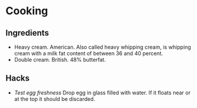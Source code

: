 # Cooking #

## Ingredients #

- Heavy cream. American. Also called heavy whipping cream, is whipping cream with a milk fat content of between 36 and 40 percent.
- Double cream. British. 48% butterfat.

## Hacks ##

- *Test egg freshness* Drop egg in glass filled with water. If it floats near or at the top it should be discarded.
